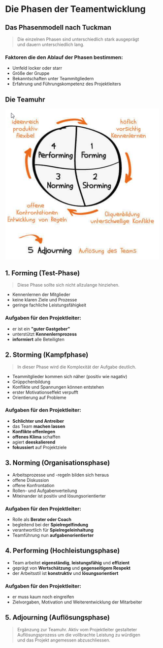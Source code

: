 # Die Phasen der Teamentwicklung

## Das Phasenmodell nach Tuckman

> Die einzelnen Phasen sind unterschiedlich stark ausgeprägt  
> und dauern unterschiedlich lang.  

### Faktoren die den Ablauf der Phasen bestimmen:

- Umfeld locker oder starr
- Größe der Gruppe
- Bekanntschaften unter Teammitgliedern
- Erfahrung und Führungskompetenz des Projektleiters


## Die Teamuhr

<img src="../images/Projektmanagement/teambildung_teamuhr.png" width="500">


## 1. Forming (Test-Phase)

> Diese Phase sollte sich nicht allzulange hinziehen.  

- Kennenlernen der Mitglieder
- keine klaren Ziele und Prozesse
- geringe fachliche Leistungsfähigkeit

### Aufgaben für den Projektleiter:

- er ist ein **"guter Gastgeber"**
- unterstützt **Kennenlernprozess**
- **informiert** alle Beteiligten

## 2. Storming (Kampfphase)

> In dieser Phase wird die Komplexität der Aufgabe deutlich.  

- Teammitglieder kommen sich näher (positiv wie nagativ)
- Grüppchenbildung
- Konflikte und Spannungen können entstehen
- erster Motivationseffekt verpufft
- Orientierung auf Probleme

### Aufgaben für den Projektleiter:
 
 - **Schlichter und Antreiber**
 - das Team **machen lassen**
 - **Konflikte offenlegen**
 - **offenes Klima** schaffen
 - agiert **deeskalierend**
 - **fokussiert** auf Projektziele

## 3. Norming (Organisationsphase)

- Arbeitsprozesse und -regeln bilden sich heraus
- offene Diskussion
- offene Konfrontation
- Rollen- und Aufgabenverteilung
- Miteinander ist positiv und lösungsorientierter

### Aufgaben für den Projektleiter:

- Rolle als **Berater oder Coach**
- begleitend bei der **Spielregelfindung**
- verantwortlich für **Spielregeleinhaltung**
- Teamführung nun **aufgabenorientierter**

## 4. Performing (Hochleistungsphase)

- Team arbeitet **eigenständig**, **leistungsfähig** und **effizient**
- geprägt von **Wertschätzung** und **gegenseitigem Respekt**
- der Arbeitsstil ist **konstruktiv** und **lösungsorientiert**

### Aufgaben für den Projektleiter:

- er muss kaum noch eingreifen
- Zielvorgaben, Motivation und Weiterentwicklung der Mitarbeiter

## 5. Adjourning (Auflösungsphase)

> Ergänzung zur Teamuhr. Aktiv vom Projektleiter gestalteter  
> Auflösungsprozess um die vollbrachte Leistung zu würdigen  
> und das Projekt angemessen abzuschliessen.  
